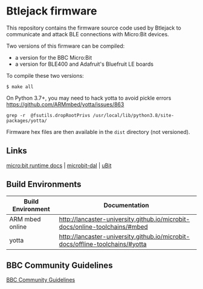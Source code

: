 # Btlejack firmware

This repository contains the firmware source code used by Btlejack to communicate and attack BLE connections with Micro:Bit devices.

Two versions of this firmware can be compiled:

 * a version for the BBC Micro:Bit
 * a version for BLE400 and Adafruit's Bluefruit LE boards

To compile these two versions:

```
$ make all
```

On Python 3.7+, you may need to hack yotta to avoid pickle errors https://github.com/ARMmbed/yotta/issues/863
```
grep -r  @fsutils.dropRootPrivs /usr/local/lib/python3.8/site-packages/yotta/
```
Firmware hex files are then available in the `dist` directory (not versioned). 


## Links

[micro:bit runtime docs](http://lancaster-university.github.io/microbit-docs/) | [microbit-dal](https://github.com/lancaster-university/microbit-dal) |  [uBit](https://github.com/lancaster-university/microbit)

## Build Environments

| Build Environment | Documentation |
| ------------- |-------------|
| ARM mbed online | http://lancaster-university.github.io/microbit-docs/online-toolchains/#mbed |
| yotta  | http://lancaster-university.github.io/microbit-docs/offline-toolchains/#yotta |

## BBC Community Guidelines

[BBC Community Guidelines](https://www.microbit.co.uk/help#sect_cg)
